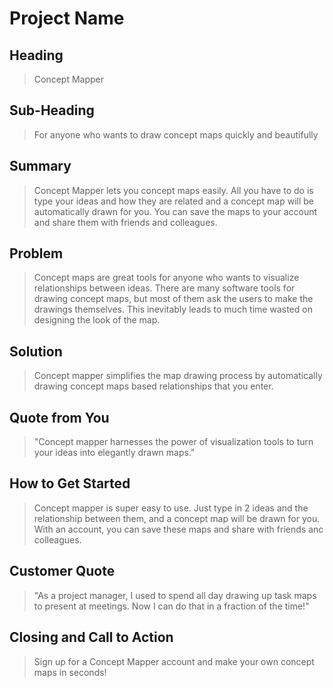 # Project Name #

<!--
> This material was originally posted [here](http://www.quora.com/What-is-Amazons-approach-to-product-development-and-product-management). It is reproduced here for posterities sake.

There is an approach called "working backwards" that is widely used at Amazon. They work backwards from the customer, rather than starting with an idea for a product and trying to bolt customers onto it. While working backwards can be applied to any specific product decision, using this approach is especially important when developing new products or features.

For new initiatives a product manager typically starts by writing an internal press release announcing the finished product. The target audience for the press release is the new/updated product's customers, which can be retail customers or internal users of a tool or technology. Internal press releases are centered around the customer problem, how current solutions (internal or external) fail, and how the new product will blow away existing solutions.

If the benefits listed don't sound very interesting or exciting to customers, then perhaps they're not (and shouldn't be built). Instead, the product manager should keep iterating on the press release until they've come up with benefits that actually sound like benefits. Iterating on a press release is a lot less expensive than iterating on the product itself (and quicker!).

If the press release is more than a page and a half, it is probably too long. Keep it simple. 3-4 sentences for most paragraphs. Cut out the fat. Don't make it into a spec. You can accompany the press release with a FAQ that answers all of the other business or execution questions so the press release can stay focused on what the customer gets. My rule of thumb is that if the press release is hard to write, then the product is probably going to suck. Keep working at it until the outline for each paragraph flows.

Oh, and I also like to write press-releases in what I call "Oprah-speak" for mainstream consumer products. Imagine you're sitting on Oprah's couch and have just explained the product to her, and then you listen as she explains it to her audience. That's "Oprah-speak", not "Geek-speak".

Once the project moves into development, the press release can be used as a touchstone; a guiding light. The product team can ask themselves, "Are we building what is in the press release?" If they find they're spending time building things that aren't in the press release (overbuilding), they need to ask themselves why. This keeps product development focused on achieving the customer benefits and not building extraneous stuff that takes longer to build, takes resources to maintain, and doesn't provide real customer benefit (at least not enough to warrant inclusion in the press release).
 -->

## Heading ##
  > Concept Mapper

## Sub-Heading ##
  > For anyone who wants to draw concept maps quickly and beautifully

## Summary ##
  > Concept Mapper lets you concept maps easily. All you have to do is type your ideas and how
  they are related and a concept map will be automatically drawn for you. You can save the maps
  to your account and share them with friends and colleagues.

## Problem ##
  > Concept maps are great tools for anyone who wants to visualize relationships between ideas. There are many software tools for drawing concept maps, but most of them ask the users to make the drawings themselves. This inevitably leads to much time wasted on designing the look of the map.

## Solution ##
  > Concept mapper simplifies the map drawing process by automatically drawing concept maps based relationships that you enter.

## Quote from You ##
  > "Concept mapper harnesses the power of visualization tools to turn your ideas into elegantly drawn maps."

## How to Get Started ##
  > Concept mapper is super easy to use. Just type in 2 ideas and the relationship between them, and a concept map will be drawn for you. With an account, you can save these maps and share with friends anc colleagues.

## Customer Quote ##
  > "As a project manager, I used to spend all day drawing up task maps to present at meetings. Now I can do that in a fraction of the time!"

## Closing and Call to Action ##
  > Sign up for a Concept Mapper account and make your own concept maps in seconds!
